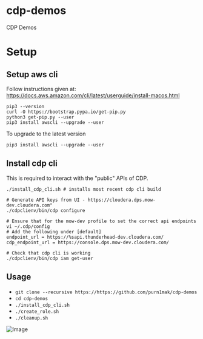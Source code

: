 # cdp-demos
CDP Demos

# Setup

## Setup aws cli
Follow instructions given at: https://docs.aws.amazon.com/cli/latest/userguide/install-macos.html

```
pip3 --version
curl -O https://bootstrap.pypa.io/get-pip.py
python3 get-pip.py --user
pip3 install awscli --upgrade --user
```

To upgrade to the latest version
```
pip3 install awscli --upgrade --user
```

## Install cdp cli
This is required to interact with the "public" APIs of CDP.

```
./install_cdp_cli.sh # installs most recent cdp cli build

# Generate API keys from UI - https://cloudera.dps.mow-dev.cloudera.com"
./cdpclienv/bin/cdp configure

# Ensure that for the mow-dev profile to set the correct api endpoints
vi ~/.cdp/config
# Add the following under [default]
endpoint_url = https://%sapi.thunderhead-dev.cloudera.com/
cdp_endpoint_url = https://console.dps.mow-dev.cloudera.com/

# Check that cdp cli is working
./cdpclienv/bin/cdp iam get-user
```

## Usage

* `git clone --recursive https://https://github.com/purn1mak/cdp-demos`
* `cd cdp-demos`
* `./install_cdp_cli.sh`
* `./create_role.sh `
* `./cleanup.sh`


![Image](https://github.com/purn1mak/cdp-demo/blob/master/roles.png)
